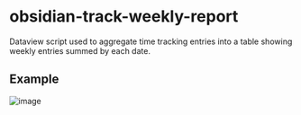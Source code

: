 # obsidian-track-weekly-report

Dataview script used to aggregate time tracking entries into a table showing weekly entries summed by each date.

## Example

![image](https://user-images.githubusercontent.com/6796142/195982883-9fcd71dc-ac61-4b1d-bc80-4ce7568920e7.png)

